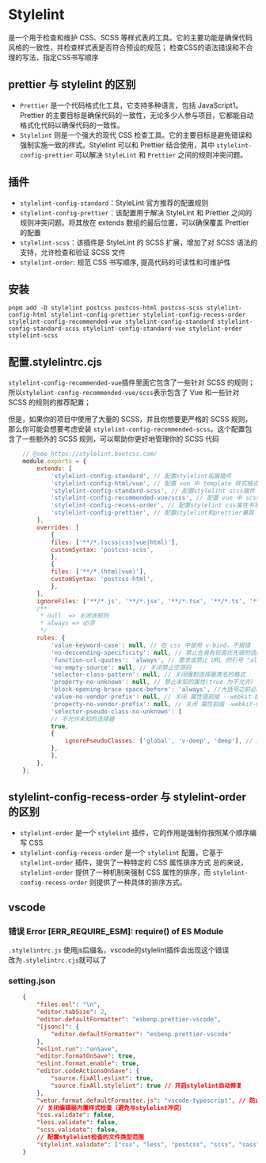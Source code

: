 # Stylelint
是一个用于检查和维护 CSS、SCSS 等样式表的工具。它的主要功能是确保代码风格的一致性，并检查样式表是否符合预设的规范； 
检查CSS的语法错误和不合理的写法，指定CSS书写顺序

## prettier 与 stylelint 的区别
-   `Prettier` 是一个代码格式化工具，它支持多种语言，包括 JavaScript1。Prettier 的主要目标是确保代码的一致性，无论多少人参与项目，它都能自动格式化代码以确保代码的一致性。
-   `Stylelint` 则是一个强大的现代 CSS 检查工具。它的主要目标是避免错误和强制实施一致的样式。Stylelint 可以和 Prettier 结合使用，其中 `stylelint-config-prettier` 可以解决 `StyleLint` 和 `Prettier` 之间的规则冲突问题。

## 插件
-   `stylelint-config-standard`：StyleLint 官方推荐的配置规则
-   `stylelint-config-prettier`：该配置用于解决 StyleLint 和 Prettier 之间的规则冲突问题。将其放在 extends 数组的最后位置，可以确保覆盖 Prettier 的配置
-   `stylelint-scss`：该插件是 StyleLint 的 SCSS 扩展，增加了对 SCSS 语法的支持，允许检查和验证 SCSS 文件
-   `stylelint-order`: 规范 CSS 书写顺序, 提高代码的可读性和可维护性

## 安装
`pnpm add -D stylelint postcss postcss-html postcss-scss stylelint-config-html stylelint-config-prettier stylelint-config-recess-order stylelint-config-recommended-vue stylelint-config-standard stylelint-config-standard-scss stylelint-config-standard-vue stylelint-order stylelint-scss`

## 配置.stylelintrc.cjs
`stylelint-config-recommended-vue`插件里面它包含了一些针对 SCSS 的规则；所以`stylelint-config-recommended-vue/scss`表示包含了 Vue 和一些针对 SCSS 的规则的推荐配置；  

但是，如果你的项目中使用了大量的 SCSS，并且你想要更严格的 SCSS 规则，那么你可能会想要考虑安装 `stylelint-config-recommended-scss`。这个配置包含了一些额外的 SCSS 规则，可以帮助你更好地管理你的 SCSS 代码
```js
    // @see https://stylelint.bootcss.com/
    module.exports = {
        extends: [
            'stylelint-config-standard', // 配置stylelint拓展插件
            'stylelint-config-html/vue', // 配置 vue 中 template 样式格式化
            'stylelint-config-standard-scss', // 配置stylelint scss插件
            'stylelint-config-recommended-vue/scss', // 配置 vue 中 scss 样式格式化
            'stylelint-config-recess-order', // 配置stylelint css属性书写顺序插件,
            'stylelint-config-prettier', // 配置stylelint和prettier兼容
        ],
        overrides: [
            {
            files: ['**/*.(scss|css|vue|html)'],
            customSyntax: 'postcss-scss',
            },
            {
            files: ['**/*.(html|vue)'],
            customSyntax: 'postcss-html',
            },
        ],
        ignoreFiles: ['**/*.js', '**/*.jsx', '**/*.tsx', '**/*.ts', '**/*.json', '**/*.md', '**/*.yaml'],
        /**
         * null  => 关闭该规则
         * always => 必须
         */
        rules: {
            'value-keyword-case': null, // 在 css 中使用 v-bind，不报错
            'no-descending-specificity': null, // 禁止在具有较高优先级的选择器后出现被其覆盖的较低优先级的选择器
            'function-url-quotes': 'always', // 要求或禁止 URL 的引号 "always(必须加上引号)"|"never(没有引号)"
            'no-empty-source': null, // 关闭禁止空源码
            'selector-class-pattern': null, // 关闭强制选择器类名的格式
            'property-no-unknown': null, // 禁止未知的属性(true 为不允许)
            'block-opening-brace-space-before': 'always', //大括号之前必须有一个空格或不能有空白符
            'value-no-vendor-prefix': null, // 关闭 属性值前缀 --webkit-box
            'property-no-vendor-prefix': null, // 关闭 属性前缀 -webkit-mask
            'selector-pseudo-class-no-unknown': [
            // 不允许未知的选择器
            true,
            {
                ignorePseudoClasses: ['global', 'v-deep', 'deep'], // 忽略属性，修改element默认样式的时候能使用到
            },
            ],
        },
    };
```

## stylelint-config-recess-order 与 stylelint-order 的区别
-   `stylelint-order` 是一个 `stylelint` 插件，它的作用是强制你按照某个顺序编写 CSS
-   `stylelint-config-recess-order` 是一个 `stylelint` 配置，它基于 `stylelint-order` 插件，提供了一种特定的 CSS 属性排序方式
总的来说，`stylelint-order` 提供了一种机制来强制 CSS 属性的排序，而 `stylelint-config-recess-order` 则提供了一种具体的排序方式。

## vscode

### 错误 Error [ERR_REQUIRE_ESM]: require() of ES Module
`.stylelintrc.js` 使用js后缀名，vscode的stylelint插件会出现这个错误  
改为`.stylelintrc.cjs`就可以了

### setting.json
```json
    {
        "files.eol": "\n",
        "editor.tabSize": 2,
        "editor.defaultFormatter": "esbenp.prettier-vscode",
        "[jsonc]": {
            "editor.defaultFormatter": "esbenp.prettier-vscode"
        },
        "eslint.run": "onSave",
        "editor.formatOnSave": true,
        "eslint.format.enable": true,
        "editor.codeActionsOnSave": {
            "source.fixAll.eslint": true,
            "source.fixAll.stylelint": true // 开启stylelint自动修复
        },
        "vetur.format.defaultFormatter.js": "vscode-typescript", // 防止ESLint和vetur会发生冲突
        // 关闭编辑器内置样式检查（避免与stylelint冲突）
        "css.validate": false,
        "less.validate": false,
        "scss.validate": false,
        // 配置stylelint检查的文件类型范围
        "stylelint.validate": ["css", "less", "postcss", "scss", "sass", "vue"]
    }
```

